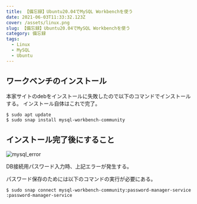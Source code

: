 ```yaml
---
title: 【備忘録】Ubuntu20.04でMySQL Workbenchを使う
date: 2021-06-03T11:33:32.123Z
cover: /assets/linux.png
slug: 【備忘録】Ubuntu20.04でMySQL Workbenchを使う
category: 備忘録
tags:
  - Linux
  - MySQL
  - Ubuntu
---
```

## ワークベンチのインストール

本家サイトのdebをインストールに失敗したので以下のコマンドでインストールする。
インストール自体はこれで完了。

```
$ sudo apt update
$ sudo snap install mysql-workbench-community
```

## インストール完了後にすること

![mysql_error](/assets/mysql_err.png)

DB接続用パスワード入力時、上記エラーが発生する。

パスワード保存のためには以下のコマンドの実行が必要にある。
```
$ sudo snap connect mysql-workbench-community:password-manager-service :password-manager-service
```
